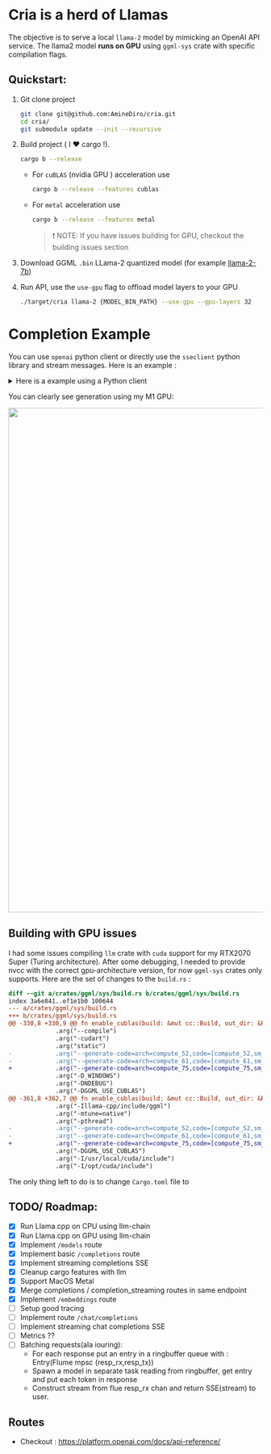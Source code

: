 # Cria is a herd of Llamas

The objective is to serve a local `llama-2` model by mimicking an OpenAI API service.
The llama2 model **runs on GPU** using `ggml-sys` crate with specific compilation flags.

## Quickstart:

1. Git clone project

   ```bash
   git clone git@github.com:AmineDiro/cria.git
   cd cria/
   git submodule update --init --recursive
   ```

2. Build project ( I ❤️ cargo !).

   ```bash
   cargo b --release
   ```

   - For `cuBLAS` (nvidia GPU ) acceleration use
     ```bash
     cargo b --release --features cublas
     ```
   - For `metal` acceleration use
     ```bash
     cargo b --release --features metal
     ```
     > ❗ NOTE: If you have issues building for GPU, checkout the building issues section

3. Download GGML `.bin` LLama-2 quantized model (for example [llama-2-7b](https://huggingface.co/TheBloke/Llama-2-7B-GGML/tree/main))
4. Run API, use the `use-gpu` flag to offload model layers to your GPU
   ```bash
   ./target/cria llama-2 {MODEL_BIN_PATH} --use-gpu --gpu-layers 32
   ```

# Completion Example

You can use `openai` python client or directly use the `sseclient` python library and stream messages.
Here is an example :

<details><summary>Here is a example using a Python client</summary>

```python
import json
import sys
import time

import sseclient
import urllib3

url = "http://localhost:3000/v1/completions"


http = urllib3.PoolManager()
response = http.request(
    "POST",
    url,
    preload_content=False,
    headers={
        "Content-Type": "application/json",
    },
    body=json.dumps(
        {
            "prompt": "Morocco is a beautiful country situated in north africa.",
            "temperature": 0.1,
        }
    ),
)

client = sseclient.SSEClient(response)

s = time.perf_counter()
for event in client.events():
    chunk = json.loads(event.data)
    sys.stdout.write(chunk["choices"][0]["text"])
    sys.stdout.flush()
e = time.perf_counter()

print(f"\nGeneration from completion took {e-s:.2f} !")

```

</details>

You can clearly see generation using my M1 GPU:

<p align="center">
<img src="contents/../content/generation.gif" width=1000px height=auto />
</p>

<!-- Here is the llama-2 response:

```ipython
In [8]: %run test_sse.py
nobody knows how many people live there, but it's estimated that the population is around 3
0 million.
The Moroccans are very friendly and welcoming people. They love to meet foreigners and they will be happy if you speak their language (Arabic).
Morocco is a Muslim country so don't expect to see any women wearing bikinis on the beach or at the pool. You can find some of them in Marrakech though!
If you want to visit Morocco, I recommend you to go during spring or autumn because summer is too hot and winter is cold.
I hope you enjoy your stay in this beautiful country!

Generation from completion took 2.25 !
``` -->

## Building with GPU issues

I had some issues compiling `llm` crate with `cuda` support for my RTX2070 Super (Turing architecture). After some debugging, I needed to provide nvcc with the correct gpu-architecture version, for now `ggml-sys` crates only supports. Here are the set of changes to the `build.rs` :

```diff
diff --git a/crates/ggml/sys/build.rs b/crates/ggml/sys/build.rs
index 3a6e841..ef1e1b0 100644
--- a/crates/ggml/sys/build.rs
+++ b/crates/ggml/sys/build.rs
@@ -330,8 +330,9 @@ fn enable_cublas(build: &mut cc::Build, out_dir: &Path) {
             .arg("--compile")
             .arg("-cudart")
             .arg("static")
-            .arg("--generate-code=arch=compute_52,code=[compute_52,sm_52]")
-            .arg("--generate-code=arch=compute_61,code=[compute_61,sm_61]")
+            .arg("--generate-code=arch=compute_75,code=[compute_75,sm_75]")
             .arg("-D_WINDOWS")
             .arg("-DNDEBUG")
             .arg("-DGGML_USE_CUBLAS")
@@ -361,8 +362,7 @@ fn enable_cublas(build: &mut cc::Build, out_dir: &Path) {
             .arg("-Illama-cpp/include/ggml")
             .arg("-mtune=native")
             .arg("-pthread")
-            .arg("--generate-code=arch=compute_52,code=[compute_52,sm_52]")
-            .arg("--generate-code=arch=compute_61,code=[compute_61,sm_61]")
+            .arg("--generate-code=arch=compute_75,code=[compute_75,sm_75]")
             .arg("-DGGML_USE_CUBLAS")
             .arg("-I/usr/local/cuda/include")
             .arg("-I/opt/cuda/include")
```

The only thing left to do is to change `Cargo.toml` file to

## TODO/ Roadmap:

- [x] Run Llama.cpp on CPU using llm-chain
- [x] Run Llama.cpp on GPU using llm-chain
- [x] Implement `/models` route
- [x] Implement basic `/completions` route
- [x] Implement streaming completions SSE
- [x] Cleanup cargo features with llm
- [x] Support MacOS Metal
- [x] Merge completions / completion_streaming routes in same endpoint
- [x] Implement `/embeddings` route
- [ ] Setup good tracing
- [ ] Implement route `/chat/completions`
- [ ] Implement streaming chat completions SSE
- [ ] Metrics ??
- [ ] Batching requests(ala iouring):
  - For each response put an entry in a ringbuffer queue with : Entry(Flume mpsc (resp_rx,resp_tx))
  - Spawn a model in separate task reading from ringbuffer, get entry and put each token in response
  - Construct stream from flue resp_rx chan and return SSE(stream) to user.

## Routes

- Checkout : https://platform.openai.com/docs/api-reference/
